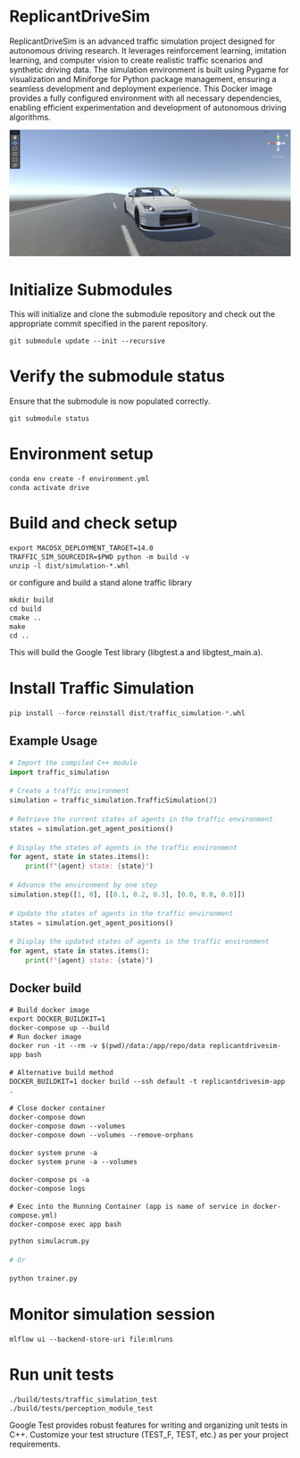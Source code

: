# ReplicantDriveSim

ReplicantDriveSim is an advanced traffic simulation project designed for autonomous driving research. It leverages reinforcement learning, imitation learning, and computer vision to create realistic traffic scenarios and synthetic driving data. The simulation environment is built using Pygame for visualization and Miniforge for Python package management, ensuring a seamless development and deployment experience. This Docker image provides a fully configured environment with all necessary dependencies, enabling efficient experimentation and development of autonomous driving algorithms.

![Image Alt text](/images/NISSAN-GTR_ReplicantDriveSim.png "Optional title")

# Initialize Submodules
This will initialize and clone the submodule repository and check out the appropriate commit specified in the parent repository.
```shell
git submodule update --init --recursive
```

# Verify the submodule status
Ensure that the submodule is now populated correctly.
```shell
git submodule status
```

# Environment setup
```shell
conda env create -f environment.yml
conda activate drive
```

# Build and check setup
```shell
export MACOSX_DEPLOYMENT_TARGET=14.0
TRAFFIC_SIM_SOURCEDIR=$PWD python -m build -v
unzip -l dist/simulation-*.whl
```

or configure and build a stand alone traffic library
```shell
mkdir build
cd build
cmake ..
make
cd ..
```
This will build the Google Test library (libgtest.a and libgtest_main.a).

# Install Traffic Simulation
```python
pip install --force-reinstall dist/traffic_simulation-*.whl
```

## Example Usage

```python
# Import the compiled C++ module
import traffic_simulation

# Create a traffic environment
simulation = traffic_simulation.TrafficSimulation(2)

# Retrieve the current states of agents in the traffic environment
states = simulation.get_agent_positions()

# Display the states of agents in the traffic environment
for agent, state in states.items():
    print(f"{agent} state: {state}")

# Advance the environment by one step
simulation.step([1, 0], [[0.1, 0.2, 0.3], [0.0, 0.0, 0.0]])

# Update the states of agents in the traffic environment
states = simulation.get_agent_positions()

# Display the updated states of agents in the traffic environment
for agent, state in states.items():
    print(f"{agent} state: {state}")
```

## Docker build
```shell
# Build docker image
export DOCKER_BUILDKIT=1 
docker-compose up --build
# Run docker image
docker run -it --rm -v $(pwd)/data:/app/repo/data replicantdrivesim-app bash

# Alternative build method
DOCKER_BUILDKIT=1 docker build --ssh default -t replicantdrivesim-app .

# Close docker container
docker-compose down
docker-compose down --volumes
docker-compose down --volumes --remove-orphans

docker system prune -a
docker system prune -a --volumes

docker-compose ps -a
docker-compose logs

# Exec into the Running Container (app is name of service in docker-compose.yml)
docker-compose exec app bash
```

```python
python simulacrum.py

# Or

python trainer.py
```

# Monitor simulation session
```shell
mlflow ui --backend-store-uri file:mlruns
```

# Run unit tests
```shell
./build/tests/traffic_simulation_test
./build/tests/perception_module_test
```
Google Test provides robust features for writing and organizing unit tests in C++. Customize your test structure (TEST_F, TEST, etc.) as per your project requirements.
